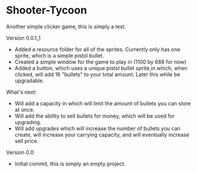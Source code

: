 Shooter-Tycoon
==============

Another simple clicker game, this is simply a test.

Version 0.0.1_1
- Added a resource folder for all of the 
sprites. Currently only has one sprite,
which is a simple pistol bullet.
- Created a simple window for the game to
play in (1100 by 688 for now)
- Added a button, which uses a unique
pistol bullet sprite,in which, 
when clicked, will add 16 "bullets"
 to your total amount.
Later this while be upgradable.


What's next:

- Will add a capacity in which will limit
the amount of bullets you can store at 
once. 
- Will add the ability to sell bullets 
for money, which will be used for 
upgrading.
- Will add upgrades which will increase
the number of bullets you can create,
will increase your carrying capacity,
and will eventually increase sell price.

Version 0.0
   -   Initial commit, this is simply an empty project.
   
